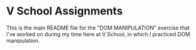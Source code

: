 V School Assignments  
====================

This is the main README file for the "DOM MANIPULATION" exercise that I've worked on during my time here at V School, in which I practiced DOM manipulation.

